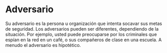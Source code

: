 [Title]: # (Adversario)
[Order]: # (1)

# Adversario

Su adversario es la persona u organización que intenta socavar sus metas de seguridad. Los adversarios pueden ser diferentes, dependiendo de la situación. Por ejemplo, usted puede preocuparse por los criminales que espían en la red en un café, o sus compañeros de clase en una escuela. A menudo el adversario es hipotético.

